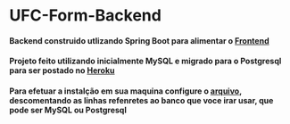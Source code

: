 # UFC-Form-Backend

#### Backend construido utlizando Spring Boot para alimentar o [Frontend](https://github.com/WellingtonDeOliveira/UFC-Form)
#### Projeto feito utilizando inicialmente MySQL e migrado para o Postgresql para ser postado no [Heroku](https://ufc-formulario-backend.herokuapp.com/)
#### Para efetuar a instalção em sua maquina configure o [arquivo](https://github.com/WellingtonDeOliveira/UFC-Form-Backend/blob/main/src/main/resources/application.properties), descomentando as linhas refenretes ao banco que voce irar usar, que pode ser MySQL ou Postgresql
